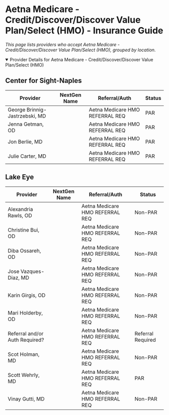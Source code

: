 # Aetna Medicare - Credit/Discover/Discover Value Plan/Select (HMO) - Insurance Guide

*This page lists providers who accept Aetna Medicare - Credit/Discover/Discover Value Plan/Select (HMO), grouped by location.*

<details open><summary>Provider Details for Aetna Medicare - Credit/Discover/Discover Value Plan/Select (HMO)</summary>

## Center for Sight-Naples

| Provider | NextGen Name | Referral/Auth | Status |
|----------|-------------|--------------|--------|
| George Brinnig-Jastrzebski, MD |  | Aetna Medicare HMO REFERRAL REQ | PAR |
| Jenna Getman, OD |  | Aetna Medicare HMO REFERRAL REQ | PAR |
| Jon Berlie, MD |  | Aetna Medicare HMO REFERRAL REQ | PAR |
| Julie Carter, MD |  | Aetna Medicare HMO REFERRAL REQ | PAR |

## Lake Eye 

| Provider | NextGen Name | Referral/Auth | Status |
|----------|-------------|--------------|--------|
| Alexandria Rawls, OD |  | Aetna Medicare HMO REFERRAL REQ | Non-PAR |
| Christine Bui, OD |  | Aetna Medicare HMO REFERRAL REQ | Non-PAR |
| Diba Ossareh, OD |  | Aetna Medicare HMO REFERRAL REQ | Non-PAR |
| Jose Vazques-Diaz, MD |  | Aetna Medicare HMO REFERRAL REQ | Non-PAR |
| Karin Girgis, OD |  | Aetna Medicare HMO REFERRAL REQ | Non-PAR |
| Mari Holderby, OD |  | Aetna Medicare HMO REFERRAL REQ | Non-PAR |
| Referral and/or Auth Required? |  | Aetna Medicare HMO REFERRAL REQ | Referral Required |
| Scot Holman, MD |  | Aetna Medicare HMO REFERRAL REQ | Non-PAR |
| Scott Wehrly, MD |  | Aetna Medicare HMO REFERRAL REQ | PAR |
| Vinay Gutti, MD |  | Aetna Medicare HMO REFERRAL REQ | Non-PAR |

</details>

